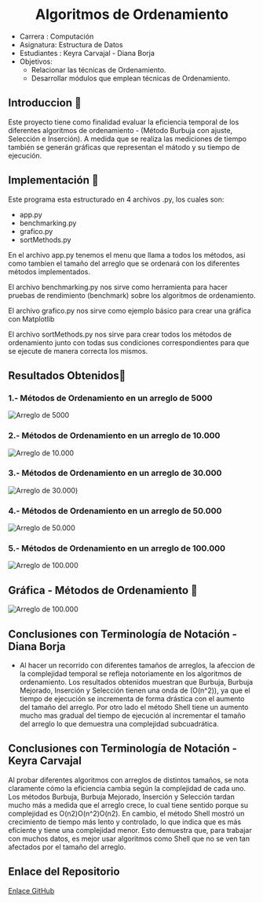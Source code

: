 <h1 align="center"> Algoritmos de Ordenamiento  </h1>

 - Carrera : Computación
 - Asignatura: Estructura de Datos
 - Estudiantes : Keyra Carvajal - Diana Borja
 - Objetivos: 
    - Relacionar las técnicas de Ordenamiento.
    - Desarrollar módulos que emplean técnicas de Ordenamiento.
## Introduccion 🔧

Este proyecto tiene como finalidad evaluar la eficiencia temporal de los diferentes algoritmos de ordenamiento - (Método Burbuja con ajuste, Selección e Inserción). A medida que se realiza las mediciones de tiempo también se generán gráficas que representan el mátodo y su tiempo de ejecución.  

## Implementación 🔧
Este programa esta estructurado en 4 archivos .py, los cuales son:
- app.py
- benchmarking.py
- grafico.py
- sortMethods.py

 En el archivo app.py tenemos el menu que llama a todos los métodos, asi como tambien el tamaño del arreglo que se ordenará con los diferentes métodos implementados.

El archivo benchmarking.py nos sirve como herramienta para hacer pruebas de rendimiento (benchmark) sobre los algoritmos de ordenamiento.

El archivo grafico.py nos sirve como ejemplo básico para crear una gráfica con Matplotlib

El archivo sortMethods.py nos sirve para crear todos los métodos de ordenamiento junto con todas sus condiciones correspondientes para que se ejecute de manera correcta los mismos.

## Resultados Obtenidos🔧

### 1.- Métodos de Ordenamiento en un arreglo de 5000
![Arreglo de 5000](/icc-est-U1-Teor-aComplejidad/src_python/img/imagen1.png)

### 2.- Métodos de Ordenamiento en un arreglo de 10.000
![Arreglo de 10.000](/icc-est-U1-Teor-aComplejidad/src_python/img/imagen2.png)

### 3.- Métodos de Ordenamiento en un arreglo de 30.000
![Arreglo de 30.000](/icc-est-U1-Teor-aComplejidad/src_python/img/imagen3.png))


### 4.- Métodos de Ordenamiento en un arreglo de 50.000
![Arreglo de 50.000](/icc-est-U1-Teor-aComplejidad/src_python/img/imagen4.png)

### 5.- Métodos de Ordenamiento en un arreglo de 100.000
![Arreglo de 100.000](/icc-est-U1-Teor-aComplejidad/src_python/img/imagen5.png)

## Gráfica  -  Métodos de Ordenamiento 🔧
![Arreglo de 100.000](/icc-est-U1-Teor-aComplejidad/src_python/img/grafica.png)


##  Conclusiones con Terminología de Notación - Diana Borja

-  Al hacer un recorrido con diferentes tamaños de arreglos, la afeccion de la complejidad temporal se refleja notoriamente en los algoritmos de ordenamiento. Los resultados obtenidos muestran que Burbuja, Burbuja Mejorado, Inserción y Selección tienen una onda de \(O(n^2)\), ya que el tiempo de ejecución se incrementa de forma drástica con el aumento del tamaño del arreglo. Por otro lado el método Shell tiene un aumento mucho mas gradual del tiempo de ejecución al incrementar el tamaño del arreglo lo que demuestra una complejidad subcuadrática.


##  Conclusiones con Terminología de Notación - Keyra Carvajal
Al probar diferentes algoritmos con arreglos de distintos tamaños, se nota claramente cómo la eficiencia cambia según la complejidad de cada uno. Los métodos Burbuja, Burbuja Mejorado, Inserción y Selección tardan mucho más a medida que el arreglo crece, lo cual tiene sentido porque su complejidad es O(n2)O(n^2)O(n2). En cambio, el método Shell mostró un crecimiento de tiempo más lento y controlado, lo que indica que es más eficiente y tiene una complejidad menor. Esto demuestra que, para trabajar con muchos datos, es mejor usar algoritmos como Shell que no se ven tan afectados por el tamaño del arreglo.

## Enlace del Repositorio 
[Enlace GitHub](https://github.com/KeyraCarvajajl/icc-est-U1-Teor-aComplejidad.git)

